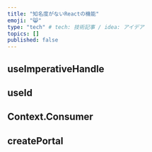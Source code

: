 ```yaml
---
title: "知名度がないReactの機能"
emoji: "😸"
type: "tech" # tech: 技術記事 / idea: アイデア
topics: []
published: false
---
```


## useImperativeHandle

## useId

## Context.Consumer

## createPortal